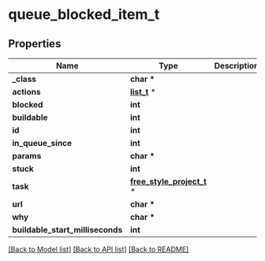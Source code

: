# queue_blocked_item_t

## Properties
Name | Type | Description | Notes
------------ | ------------- | ------------- | -------------
**_class** | **char \*** |  | [optional] 
**actions** | [**list_t**](cause_action.md) \* |  | [optional] 
**blocked** | **int** |  | [optional] 
**buildable** | **int** |  | [optional] 
**id** | **int** |  | [optional] 
**in_queue_since** | **int** |  | [optional] 
**params** | **char \*** |  | [optional] 
**stuck** | **int** |  | [optional] 
**task** | [**free_style_project_t**](free_style_project.md) \* |  | [optional] 
**url** | **char \*** |  | [optional] 
**why** | **char \*** |  | [optional] 
**buildable_start_milliseconds** | **int** |  | [optional] 

[[Back to Model list]](../README.md#documentation-for-models) [[Back to API list]](../README.md#documentation-for-api-endpoints) [[Back to README]](../README.md)


